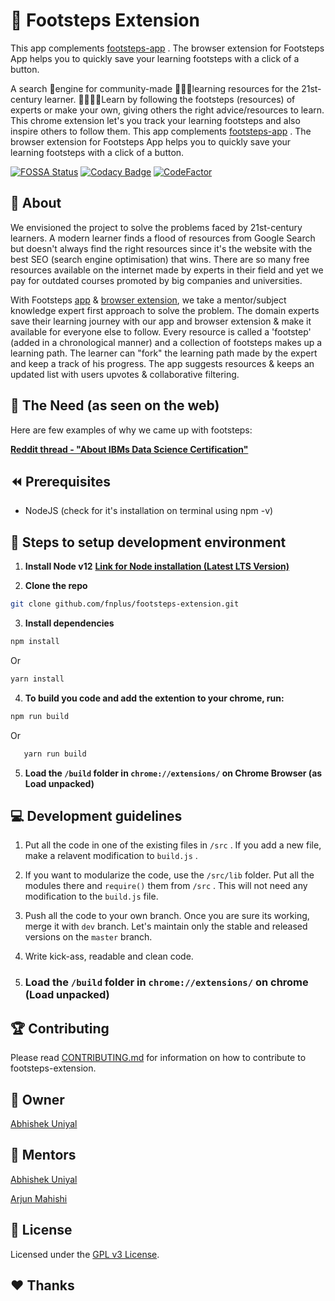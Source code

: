 # 👣 Footsteps Extension

This app complements [footsteps-app](https://github.com/fnplus/footsteps-app) . The browser extension for Footsteps App helps you to quickly save your learning footsteps with a click of a button.

A search 🔎engine for community-made 🧑‍🤝‍🧑learning resources for the 21st-century learner. 👨‍💻👩‍💻Learn by following the footsteps (resources) of experts or make your own, giving others the right advice/resources to learn. This chrome extension let's you track your learning footsteps and also inspire others to follow them. 
This app complements [footsteps-app](https://github.com/fnplus/footsteps-app) . The browser extension for Footsteps App helps you to quickly save your learning footsteps with a click of a button. 

[![FOSSA Status](https://app.fossa.io/api/projects/git%2Bgithub.com%2Ffnplus%2Fproject-footsteps-chrome.svg?type=shield)](https://app.fossa.io/projects/git%2Bgithub.com%2Ffnplus%2Fproject-footsteps-chrome?ref=badge_shield)
[![Codacy Badge](https://api.codacy.com/project/badge/Grade/d4e157de374b4db4a5277592bd6f4d7e)](https://www.codacy.com/manual/fnplus/footsteps-extension?utm_source=github.com&amp;utm_medium=referral&amp;utm_content=fnplus/footsteps-extension&amp;utm_campaign=Badge_Grade)
[![CodeFactor](https://www.codefactor.io/repository/github/fnplus/footsteps-extension/badge)](https://www.codefactor.io/repository/github/fnplus/footsteps-extension)

## 🤷 About

We envisioned the project to solve the problems faced by 21st-century learners. A modern learner finds a flood of resources from Google Search but doesn't always find the right resources since it's the website with the best SEO (search engine optimisation) that wins. There are so many free resources available on the internet made by experts in their field and yet we pay for outdated courses promoted by big companies and universities. 

With Footsteps [app](https://github.com/fnplus/footsteps-app) & [browser extension](https://github.com/fnplus/footsteps-extension), we take a mentor/subject knowledge expert first approach to solve the problem. The domain experts save their learning journey with our app and browser extension & make it available for everyone else to follow. Every resource is called a 'footstep' (added in a chronological manner) and a collection of footsteps makes up a learning path. The learner can "fork" the learning path made by the expert and keep a track of his progress. The app suggests resources & keeps an updated list with users upvotes & collaborative filtering. 

## 🧐 The Need (as seen on the web)

Here are few examples of why we came up with footsteps:

[**Reddit thread - "About IBMs Data Science Certification"**](https://www.reddit.com/r/datascience/comments/eleuz9/about_ibms_data_science_certification/)

## ⏪ Prerequisites

* NodeJS (check for it's installation on terminal using npm -v)

## 🚀 Steps to setup development environment
   1. **Install Node v12**
   [**Link for Node installation (Latest LTS Version)**](https://nodejs.org/en/download/)

   2. **Clone the repo**

   ```bash
   git clone github.com/fnplus/footsteps-extension.git
   ```

   3. **Install dependencies**

   ``` bash
   npm install
   ```

   Or

   ``` bash
   yarn install
   ```

   4. **To build you code and add the extention to your chrome, run:**

   ``` bash
   npm run build
   ```

   Or

``` bash
   yarn run build
   ```

   5. **Load the `/build` folder in `chrome://extensions/` on Chrome Browser (as Load unpacked)**

## 💻 Development guidelines

   1. Put all the code in one of the existing files in `/src` . If you add a new file, make a relavent modification to `build.js` . 

   2. If you want to modularize the code, use the `/src/lib` folder. Put all the modules there and `require()` them from `/src` . This will not need any modification to the `build.js` file. 

   3. Push all the code to your own branch. Once you are sure its working, merge it with `dev` branch. Let's maintain only the stable and released versions on the `master` branch. 

   4. Write kick-ass, readable and clean code.

   5.  ### Load the `/build` folder in `chrome://extensions/` on chrome (Load unpacked)

## 🏆 Contributing
Please read [CONTRIBUTING.md](https://github.com/fnplus/footsteps-extension/blob/master/CONTRIBUTING.md) for information on how to contribute to footsteps-extension.

## 👨 Owner

[Abhishek Uniyal](https://github.com/xlogix)

## 👬 Mentors

[Abhishek Uniyal](https://github.com/xlogix)

[Arjun Mahishi](https://github.com/arjunmahishi)

## 📜 License
Licensed under the [GPL v3 License](./LICENSE).

## ❤️ Thanks
